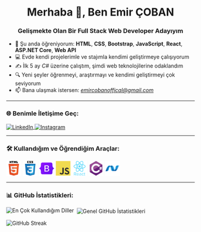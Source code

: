 <h1 align="center">Merhaba 👋, Ben Emir ÇOBAN</h1>
<h3 align="center">Gelişmekte Olan Bir Full Stack Web Developer Adayıyım</h3>

- 🌱 Şu anda öğreniyorum: **HTML**, **CSS**, **Bootstrap**, **JavaScript**, **React**, **ASP.NET Core**, **Web API**
- 💻 Evde kendi projelerimle ve stajımla kendimi geliştirmeye çalışıyorum
- ✍️ İlk 5 ay *C#* üzerine çalıştım, şimdi web teknolojilerine odaklandım
- 🔍 Yeni şeyler öğrenmeyi, araştırmayı ve kendimi geliştirmeyi çok seviyorum
- 📫 Bana ulaşmak istersen: *emircobanoffical@gmail.com*

---

<h3 align="left">🌐 Benimle İletişime Geç:</h3>
<p align="left">
  <a href="https://www.linkedin.com/in/emir-%C3%A7oban-4980532a4/" target="blank">
    <img align="center" src="https://raw.githubusercontent.com/rahuldkjain/github-profile-readme-generator/master/src/images/icons/Social/linked-in-alt.svg" alt="LinkedIn" height="30" width="40"/>
  </a>
  <a href="https://instagram.com/xemircobanx" target="blank">
    <img align="center" src="https://raw.githubusercontent.com/rahuldkjain/github-profile-readme-generator/master/src/images/icons/Social/instagram.svg" alt="Instagram" height="30" width="40"/>
  </a>
</p>

---

<h3 align="left">🛠️ Kullandığım ve Öğrendiğim Araçlar:</h3>
<p align="left">
  <img src="https://raw.githubusercontent.com/devicons/devicon/master/icons/html5/html5-original-wordmark.svg" alt="HTML" width="40" height="40"/>
  <img src="https://raw.githubusercontent.com/devicons/devicon/master/icons/css3/css3-original-wordmark.svg" alt="CSS" width="40" height="40"/>
  <img src="https://raw.githubusercontent.com/devicons/devicon/master/icons/bootstrap/bootstrap-original.svg" alt="Bootstrap" width="40" height="40"/>
  <img src="https://raw.githubusercontent.com/devicons/devicon/master/icons/javascript/javascript-original.svg" alt="JavaScript" width="40" height="40"/>
  <img src="https://raw.githubusercontent.com/devicons/devicon/master/icons/react/react-original-wordmark.svg" alt="React" width="40" height="40"/>
  <img src="https://raw.githubusercontent.com/devicons/devicon/master/icons/csharp/csharp-original.svg" alt="C#" width="40" height="40"/>
  <img src="https://raw.githubusercontent.com/devicons/devicon/master/icons/dot-net/dot-net-original.svg" alt=".NET" width="40" height="40"/>
</p>

---

<h3 align="left">📊 GitHub İstatistikleri:</h3>
<p>
  <img align="left" src="https://github-readme-stats.vercel.app/api/top-langs?username=emircobanofficial&show_icons=true&locale=tr&layout=compact" alt="En Çok Kullandığım Diller" />
</p>
<p>&nbsp;
  <img align="center" src="https://github-readme-stats.vercel.app/api?username=emircobanofficial&show_icons=true&locale=tr" alt="Genel GitHub İstatistikleri" />
</p>
<p>
  <img align="center" src="https://github-readme-streak-stats.herokuapp.com/?user=emircobanofficial&" alt="GitHub Streak" />
</p>
